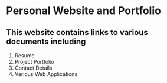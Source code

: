 # Personal Website and Portfolio 
## This website contains links to various documents including 
1. Resume
1. Project Portfolio 
1. Contact Details 
1. Various Web Applications